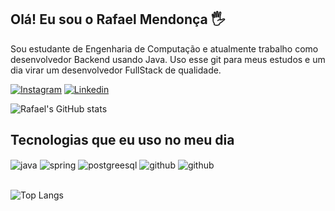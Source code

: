 ## Olá! Eu sou o Rafael Mendonça 🖐️
Sou estudante de Engenharia de Computação e atualmente trabalho como desenvolvedor Backend usando Java.
Uso esse git para meus estudos e um dia virar um desenvolvedor FullStack de qualidade.

[![Instagram](https://img.shields.io/badge/Instagram-E4405F?style=for-the-badge&logo=instagram&logoColor=white)](https://instagram.com/xrafaelcarvalhox)
[![Linkedin](https://img.shields.io/badge/LinkedIn-0077B5?style=for-the-badge&logo=linkedin&logoColor=white)](https://www.linkedin.com/in/rafael-mendon%C3%A7a-de-carvalho-099b65211/)



![Rafael's GitHub stats](https://github-readme-stats.vercel.app/api?username=rmc741&show_icons=true&theme=midnight-purple)

## Tecnologias que eu uso no meu dia
<div style="display: inline_block">
  <img align="center" alt="java" src="https://img.shields.io/badge/Java-ED8B00?style=for-the-badge&logo=java&logoColor=white" />
  <img align="center" alt="spring" src="https://img.shields.io/badge/Spring-6DB33F?style=for-the-badge&logo=spring&logoColor=white" />
  <img align="center" alt="postgreesql" src="https://img.shields.io/badge/PostgreSQL-316192?style=for-the-badge&logo=postgresql&logoColor=white" />
  <img align="center" alt="github" src="https://img.shields.io/badge/GitHub-100000?style=for-the-badge&logo=github&logoColor=white" />  
  <img align="center" alt="github" src="https://img.shields.io/badge/React-20232A?style=for-the-badge&logo=react&logoColor=61DAFB" />
</div><br/>

![Top Langs](https://github-readme-stats.vercel.app/api/top-langs/?username=rmc741&layout=compact&theme=midnight-purple)

<!--

[![Discord](https://img.shields.io/badge/Discord-7289DA?style=for-the-badge&logo=discord&logoColor=white)](Rafaelzin#5150)
**rmc741/rmc741** is a ✨ _special_ ✨ repository because its `README.md` (this file) appears on your GitHub profile.

![Snake animation](https://github.com/rmc741/rmc741/blob/output/github-contribution-grid-snake.svg)

Here are some ideas to get you started:

- 🔭 I’m currently working on ...
- 🌱 I’m currently learning ...
- 👯 I’m looking to collaborate on ...
- 🤔 I’m looking for help with ...
- 💬 Ask me about ...
- 📫 How to reach me: ...
- 😄 Pronouns: ...
- ⚡ Fun fact: ...
-->

